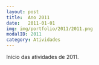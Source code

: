```yaml
---
layout: post
title:  Ano 2011
date:   2011-01-01
img: img/portfolio/2011/2011.png
modalID: 2011
category: Atividades
---
```

Início das atividades de 2011.
